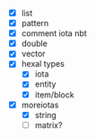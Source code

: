 * [x] list
* [x] pattern
* [x] comment iota nbt
* [x] double
* [x] vector
* [x] hexal types
    * [x] iota
    * [x] entity
    * [x] item/block
* [x] moreiotas
    * [x] string
    * [ ] matrix?